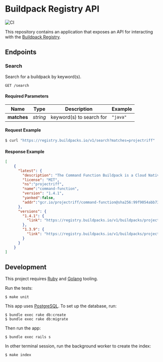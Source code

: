 # Buildpack Registry API

![CI](https://github.com/buildpacks/registry-api/workflows/CI/badge.svg)

This repository contains an application that exposes an API for interacting with the [Buildpack Registry](https://github.com/buildpacks/rfcs/blob/main/text/0032-update-json-cnb-registry.md).

## Endpoints

### Search

Search for a buildpack by keyword(s).


```
GET /search
```

#### Required Parameters

| Name | Type | Description | Example |
| ------- | ------- | ------- | ------- |
| **matches** | *string* | keyword(s) to search for | `"java"`

#### Request Example

```bash
$ curl "https://registry.buildpacks.io/v1/search?matches=projectriff"
```

#### Response Example

```json
[
    {
      "latest": {
        "description": "The Command Function Buildpack is a Cloud Native Buildpack V3 that provides riff Command Function Invoker to functions",
        "license": "MIT",
        "ns":"projectriff",
        "name":"command-function",
        "version": "1.4.1",
        "yanked":false,
        "addr":"gcr.io/projectriff/command-function@sha256:99f9054abb73635a9b251b61d3627a8ff86508c767f9d691c426d45e8758596f"
      },
      "versions": {
        "1.4.1": {
          "link": "https://registry.buildpacks.io/v1/buildpacks/projectriff/command-function/1.4.1"
        },
        "1.3.9": {
          "link": "https://registry.buildpacks.io/v1/buildpacks/projectriff/command-function/1.3.9"
        }
      }
    }
]
```

## Development

This project requires [Ruby](http://www.ruby-lang.org/en/) and [Golang](https://golang.org/) tooling.

Run the tests:

```
$ make unit
```

This app uses [PostgreSQL](https://www.postgresql.org/). To set up the database, run:

```
$ bundle exec rake db:create
$ bundle exec rake db:migrate
```

Then run the app:

```
$ bundle exec rails s
```

In other terminal session, run the background worker to create the index:

```
$ make index
```
